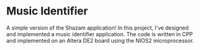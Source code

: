 # Music Identifier

A simple version of the Shazam application!
In this project, I've designed and implemented a music identifier application. The code is written in CPP and implemented on an Altera DE2 board using the NIOS2 microprocessor.
